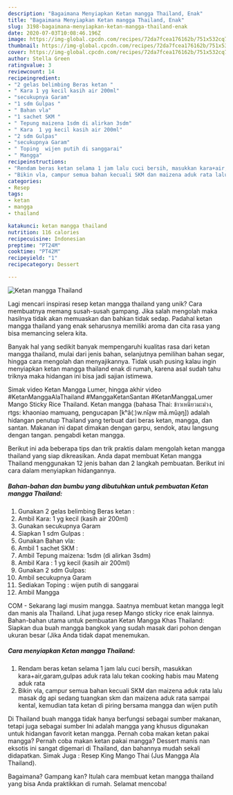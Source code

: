 ```yaml
---
description: "Bagaimana Menyiapkan Ketan mangga Thailand, Enak"
title: "Bagaimana Menyiapkan Ketan mangga Thailand, Enak"
slug: 3198-bagaimana-menyiapkan-ketan-mangga-thailand-enak
date: 2020-07-03T10:08:46.196Z
image: https://img-global.cpcdn.com/recipes/72da7fcea176162b/751x532cq70/ketan-mangga-thailand-foto-resep-utama.jpg
thumbnail: https://img-global.cpcdn.com/recipes/72da7fcea176162b/751x532cq70/ketan-mangga-thailand-foto-resep-utama.jpg
cover: https://img-global.cpcdn.com/recipes/72da7fcea176162b/751x532cq70/ketan-mangga-thailand-foto-resep-utama.jpg
author: Stella Green
ratingvalue: 3
reviewcount: 14
recipeingredient:
- "2 gelas belimbing Beras ketan "
- " Kara 1 yg kecil kasih air 200ml"
- "secukupnya Garam"
- "1 sdm Gulpas "
- " Bahan vla"
- "1 sachet SKM "
- " Tepung maizena 1sdm di alirkan 3sdm"
- " Kara  1 yg kecil kasih air 200ml"
- "2 sdm Gulpas"
- "secukupnya Garam"
- " Toping  wijen putih di sanggarai"
- " Mangga"
recipeinstructions:
- "Rendam beras ketan selama 1 jam lalu cuci bersih, masukkan kara+air,garam,gulpas aduk rata lalu tekan cooking habis mau Mateng aduk rata"
- "Bikin vla, campur semua bahan kecuali SKM dan maizena aduk rata lalu masak dg api sedang tuangkan skm dan maizena aduk rata sampai kental, kemudian tata ketan di piring bersama mangga dan wijen putih"
categories:
- Resep
tags:
- ketan
- mangga
- thailand

katakunci: ketan mangga thailand 
nutrition: 116 calories
recipecuisine: Indonesian
preptime: "PT24M"
cooktime: "PT42M"
recipeyield: "1"
recipecategory: Dessert

---
```



![Ketan mangga Thailand](https://img-global.cpcdn.com/recipes/72da7fcea176162b/751x532cq70/ketan-mangga-thailand-foto-resep-utama.jpg)

Lagi mencari inspirasi resep ketan mangga thailand yang unik? Cara membuatnya memang susah-susah gampang. Jika salah mengolah maka hasilnya tidak akan memuaskan dan bahkan tidak sedap. Padahal ketan mangga thailand yang enak seharusnya memiliki aroma dan cita rasa yang bisa memancing selera kita.

Banyak hal yang sedikit banyak mempengaruhi kualitas rasa dari ketan mangga thailand, mulai dari jenis bahan, selanjutnya pemilihan bahan segar, hingga cara mengolah dan menyajikannya. Tidak usah pusing kalau ingin menyiapkan ketan mangga thailand enak di rumah, karena asal sudah tahu triknya maka hidangan ini bisa jadi sajian istimewa.

Simak video Ketan Mangga Lumer, hingga akhir video #KetanManggaAlaThailand #ManggaKetanSantan #KetanManggaLumer Mango Sticky Rice Thailand. Ketan mangga (bahasa Thai: ข้าวเหนียวมะม่วง, rtgs: khaoniao mamuang, pengucapan [kʰâ(ː)w.nǐa̯w mā.mûa̯ŋ]) adalah hidangan penutup Thailand yang terbuat dari beras ketan, mangga, dan santan. Makanan ini dapat dimakan dengan garpu, sendok, atau langsung dengan tangan. pengabdi ketan mangga.


Berikut ini ada beberapa tips dan trik praktis dalam mengolah ketan mangga thailand yang siap dikreasikan. Anda dapat membuat Ketan mangga Thailand menggunakan 12 jenis bahan dan 2 langkah pembuatan. Berikut ini cara dalam menyiapkan hidangannya.

<!--inarticleads1-->

##### Bahan-bahan dan bumbu yang dibutuhkan untuk pembuatan Ketan mangga Thailand:

1. Gunakan 2 gelas belimbing Beras ketan :
1. Ambil  Kara: 1 yg kecil (kasih air 200ml)
1. Gunakan secukupnya Garam
1. Siapkan 1 sdm Gulpas :
1. Gunakan  Bahan vla:
1. Ambil 1 sachet SKM :
1. Ambil  Tepung maizena: 1sdm (di alirkan 3sdm)
1. Ambil  Kara : 1 yg kecil (kasih air 200ml)
1. Gunakan 2 sdm Gulpas:
1. Ambil secukupnya Garam
1. Sediakan  Toping : wijen putih di sanggarai
1. Ambil  Mangga


COM - Sekarang lagi musim mangga. Saatnya membuat ketan mangga legit dan manis ala Thailand. Lihat juga resep Mango sticky rice enak lainnya. Bahan-bahan utama untuk pembuatan Ketan Mangga Khas Thailand: Siapkan dua buah mangga bangkok yang sudah masak dari pohon dengan ukuran besar (Jika Anda tidak dapat menemukan. 

<!--inarticleads2-->

##### Cara menyiapkan Ketan mangga Thailand:

1. Rendam beras ketan selama 1 jam lalu cuci bersih, masukkan kara+air,garam,gulpas aduk rata lalu tekan cooking habis mau Mateng aduk rata
1. Bikin vla, campur semua bahan kecuali SKM dan maizena aduk rata lalu masak dg api sedang tuangkan skm dan maizena aduk rata sampai kental, kemudian tata ketan di piring bersama mangga dan wijen putih


Di Thailand buah mangga tidak hanya berfungsi sebagai sumber makanan, tetapi juga sebagai sumber Ini adalah mangga yang khusus digunakan untuk hidangan favorit ketan mangga. Pernah coba makan ketan pakai mangga? Pernah coba makan ketan pakai mangga? Dessert manis nan eksotis ini sangat digemari di Thailand, dan bahannya mudah sekali didapatkan. Simak Juga : Resep King Mango Thai (Jus Mangga Ala Thailand). 

Bagaimana? Gampang kan? Itulah cara membuat ketan mangga thailand yang bisa Anda praktikkan di rumah. Selamat mencoba!
